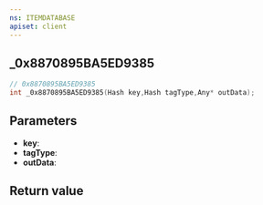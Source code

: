 ```yaml
---
ns: ITEMDATABASE
apiset: client
---
```

## _0x8870895BA5ED9385

```c
// 0x8870895BA5ED9385
int _0x8870895BA5ED9385(Hash key,Hash tagType,Any* outData);
```


## Parameters
* **key**:
* **tagType**:
* **outData**:

## Return value

